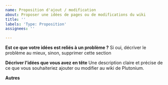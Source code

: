 ```yaml
---
name: Proposition d'ajout / modification
about: Proposer une idées de pages ou de modifications du wiki
title: ''
labels: 'Type: Proposition'
assignees: ''

---
```


**Est ce que votre idées est reliés à un problème ?**
Si oui, décriver le problème au mieux, sinon, supprimer cette section

**Décriver l'idées que vous avez en tête**
Une description claire et précise de ce que vous souhaiteriez ajouter ou modifier au wiki de Plutonium.

**Autres**
